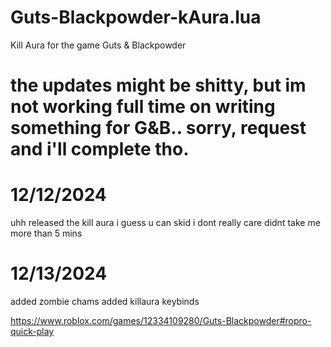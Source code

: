 # Guts-Blackpowder-kAura.lua
Kill Aura for the game Guts &amp; Blackpowder 

# the updates might be shitty, but im not working full time on writing something for G&B.. sorry, request and i'll complete tho.

# 12/12/2024
uhh released the kill aura i guess
u can skid i dont really care didnt take me more than 5 mins

# 12/13/2024
added zombie chams
added killaura keybinds

https://www.roblox.com/games/12334109280/Guts-Blackpowder#ropro-quick-play

